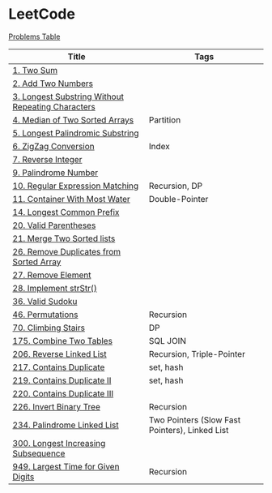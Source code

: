 # LeetCode

[Problems Table](./Crawler/problems.md)

| Title                                                                                                            | Tags                                           |
| ---------------------------------------------------------------------------------------------------------------- | ---------------------------------------------- |
| [1. Two Sum](./Problems/1.Two-Sum)                                                                               |                                                |
| [2. Add Two Numbers](./Problems/2.Add-Two-Numbers)                                                               |                                                |
| [3. Longest Substring Without Repeating Characters](./Problems/3.Longest-Substring-Without-Repeating-Characters) |                                                |
| [4. Median of Two Sorted Arrays](./Problems/4.Median-of-Two-Sorted-Arrays)                                       | Partition                                      |
| [5. Longest Palindromic Substring](./Problems/5.Longest-Palindromic-Substring)                                   |                                                |
| [6. ZigZag Conversion](./Problems/6.ZigZag-Conversion)                                                           | Index                                          |
| [7. Reverse Integer](./Problems/7.Reverse-Integer)                                                               |                                                |
| [9. Palindrome Number](./Problems/9.Palindrome-Number)                                                           |                                                |
| [10. Regular Expression Matching](./Problems/10.Regular-Expression-Matching)                                     | Recursion, DP                                  |
| [11. Container With Most Water](./Problems/11.Container-With-Most-Water)                                         | Double-Pointer                                 |
| [14. Longest Common Prefix](./Problems/14.Longest-Common-Prefix)                                                 |                                                |
| [20. Valid Parentheses](./Problems/20.Valid-Parentheses)                                                         |                                                |
| [21. Merge Two Sorted lists](./Problems/21.Merge-Two-Sorted-lists)                                               |                                                |
| [26. Remove Duplicates from Sorted Array](./Problems/26.Remove-Duplicates-from-Sorted-Array)                     |                                                |
| [27. Remove Element](./Problems/27.Remove-Element)                                                               |                                                |
| [28. Implement strStr()](<./28.Implement-strStr()>)                                                              |                                                |
| [36. Valid Sudoku](./Problems/36.Valid-Sudoku)                                                                   |                                                |
| [46. Permutations](./Problems/46.Permutations)                                                                   | Recursion                                      |
| [70. Climbing Stairs](./Problems/70.Climbing-Stairs)                                                             | DP                                             |
| [175. Combine Two Tables](./Problems/175.Combine-Two-Tables)                                                     | SQL JOIN                                       |
| [206. Reverse Linked List](./Problems/206.Reverse-Linked-List)                                                   | Recursion, Triple-Pointer                      |
| [217. Contains Duplicate](./Problems/217.Contains-Duplicate)                                                     | set, hash                                      |
| [219. Contains Duplicate II](./Problems/219.Contains-Duplicate-II)                                               | set, hash                                      |
| [220. Contains Duplicate III](./Problems/220.Contains-Duplicate-III)                                             |                                                |
| [226. Invert Binary Tree](./Problems/226.Invert-Binary-Tree)                                                     | Recursion                                      |
| [234. Palindrome Linked List](./Problems/234.Palindrome-Linked-List)                                             | Two Pointers (Slow Fast Pointers), Linked List |
| [300. Longest Increasing Subsequence](./Problems/300.Longest-Increasing-Subsequence)                             |                                                |
| [949. Largest Time for Given Digits](./Problems/949.-Largest-Time-for-Given-Digits)                              | Recursion                                      |
